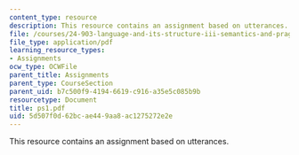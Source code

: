 ```yaml
---
content_type: resource
description: This resource contains an assignment based on utterances.
file: /courses/24-903-language-and-its-structure-iii-semantics-and-pragmatics-spring-2005/5d507f0d62bcae449aa8ac1275272e2e_ps1.pdf
file_type: application/pdf
learning_resource_types:
- Assignments
ocw_type: OCWFile
parent_title: Assignments
parent_type: CourseSection
parent_uid: b7c500f9-4194-6619-c916-a35e5c085b9b
resourcetype: Document
title: ps1.pdf
uid: 5d507f0d-62bc-ae44-9aa8-ac1275272e2e
---
```

This resource contains an assignment based on utterances.

